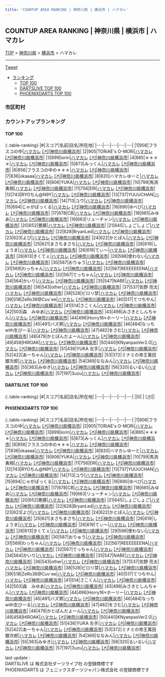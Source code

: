 ```yaml
---
title: 'COUNTUP AREA RANKING | 神奈川県 | 横浜市 | ハマカレ'
---
```

## COUNTUP AREA RANKING | 神奈川県 | 横浜市 | ハマカレ

[TOP](/darts/rank/) > [神奈川県](/darts/rank/神奈川県/) > [横浜市](/darts/rank/神奈川県/横浜市/) > ハマカレ

___

<a href="https://twitter.com/share?ref_src=twsrc%5Etfw" data-text="COUNTUP AREA RANKING | 神奈川県横浜市ハマカレ" class="twitter-share-button" data-hashtags="DARTSLIVE,PHOENIXDARTS,darts,ダーツ" data-show-count="false">Tweet</a>

* [ランキング](#カウントアップランキング)
    * [TOP 100](#top-100)
    * [DARTSLIVE TOP 100](#dartslive-top-100)
    * [PHOENIXDARTS TOP 100](#phoenixdarts-top-100)

### 市区町村

<ul>

</ul>

### カウントアップランキング

#### TOP 100



{:.table-ranking}
|#|スコア|名前|店名|所在地|
|---|---|---|---|---|
|1|908|<span class="rank-name-pd">フラスコの中</span>|<a href="/darts/rank/shops/87754.html">ハマカレ</a> <a href="https://vs.phoenixdarts.com/jp/shop/shopDetailInfo/s_87754?s_seq=87754">[↗]</a>|<a href="/darts/rank/神奈川県/横浜市">神奈川県横浜市</a>|
|2|905|<span class="rank-name-pd">TORiAE&#x27;s O-MORi</span>|<a href="/darts/rank/shops/87754.html">ハマカレ</a> <a href="https://vs.phoenixdarts.com/jp/shop/shopDetailInfo/s_87754?s_seq=87754">[↗]</a>|<a href="/darts/rank/神奈川県/横浜市">神奈川県横浜市</a>|
|3|899|<span class="rank-name-pd">iorin</span>|<a href="/darts/rank/shops/87754.html">ハマカレ</a> <a href="https://vs.phoenixdarts.com/jp/shop/shopDetailInfo/s_87754?s_seq=87754">[↗]</a>|<a href="/darts/rank/神奈川県/横浜市">神奈川県横浜市</a>|
|4|885|<span class="rank-name-pd">＊＊＊＊</span>|<a href="/darts/rank/shops/87754.html">ハマカレ</a> <a href="https://vs.phoenixdarts.com/jp/shop/shopDetailInfo/s_87754?s_seq=87754">[↗]</a>|<a href="/darts/rank/神奈川県/横浜市">神奈川県横浜市</a>|
|5|873|<span class="rank-name-pd">みっくん</span>|<a href="/darts/rank/shops/87754.html">ハマカレ</a> <a href="https://vs.phoenixdarts.com/jp/shop/shopDetailInfo/s_87754?s_seq=87754">[↗]</a>|<a href="/darts/rank/神奈川県/横浜市">神奈川県横浜市</a>|
|6|856|<span class="rank-name-pd">フラスコの中の＊＊＊</span>|<a href="/darts/rank/shops/87754.html">ハマカレ</a> <a href="https://vs.phoenixdarts.com/jp/shop/shopDetailInfo/s_87754?s_seq=87754">[↗]</a>|<a href="/darts/rank/神奈川県/横浜市">神奈川県横浜市</a>|
|7|836|<span class="rank-name-pd">okaaaa</span>|<a href="/darts/rank/shops/87754.html">ハマカレ</a> <a href="https://vs.phoenixdarts.com/jp/shop/shopDetailInfo/s_87754?s_seq=87754">[↗]</a>|<a href="/darts/rank/神奈川県/横浜市">神奈川県横浜市</a>|
|8|820|<span class="rank-name-pd">ハマカレゆーと</span>|<a href="/darts/rank/shops/87754.html">ハマカレ</a> <a href="https://vs.phoenixdarts.com/jp/shop/shopDetailInfo/s_87754?s_seq=87754">[↗]</a>|<a href="/darts/rank/神奈川県/横浜市">神奈川県横浜市</a>|
|9|806|<span class="rank-name-pd">YUKA</span>|<a href="/darts/rank/shops/87754.html">ハマカレ</a> <a href="https://vs.phoenixdarts.com/jp/shop/shopDetailInfo/s_87754?s_seq=87754">[↗]</a>|<a href="/darts/rank/神奈川県/横浜市">神奈川県横浜市</a>|
|10|799|<span class="rank-name-pd">馬渕勇翔</span>|<a href="/darts/rank/shops/87754.html">ハマカレ</a> <a href="https://vs.phoenixdarts.com/jp/shop/shopDetailInfo/s_87754?s_seq=87754">[↗]</a>|<a href="/darts/rank/神奈川県/横浜市">神奈川県横浜市</a>|
|11|756|<span class="rank-name-pd">ERI</span>|<a href="/darts/rank/shops/87754.html">ハマカレ</a> <a href="https://vs.phoenixdarts.com/jp/shop/shopDetailInfo/s_87754?s_seq=87754">[↗]</a>|<a href="/darts/rank/神奈川県/横浜市">神奈川県横浜市</a>|
|12|743|<span class="rank-name-pd">RYOちん@N9Y</span>|<a href="/darts/rank/shops/87754.html">ハマカレ</a> <a href="https://vs.phoenixdarts.com/jp/shop/shopDetailInfo/s_87754?s_seq=87754">[↗]</a>|<a href="/darts/rank/神奈川県/横浜市">神奈川県横浜市</a>|
|13|737|<span class="rank-name-pd">YUUUCHAN</span>|<a href="/darts/rank/shops/87754.html">ハマカレ</a> <a href="https://vs.phoenixdarts.com/jp/shop/shopDetailInfo/s_87754?s_seq=87754">[↗]</a>|<a href="/darts/rank/神奈川県/横浜市">神奈川県横浜市</a>|
|14|713|<span class="rank-name-pd">ユウ</span>|<a href="/darts/rank/shops/87754.html">ハマカレ</a> <a href="https://vs.phoenixdarts.com/jp/shop/shopDetailInfo/s_87754?s_seq=87754">[↗]</a>|<a href="/darts/rank/神奈川県/横浜市">神奈川県横浜市</a>|
|15|694|<span class="rank-name-pd">じゃがぽっくる</span>|<a href="/darts/rank/shops/87754.html">ハマカレ</a> <a href="https://vs.phoenixdarts.com/jp/shop/shopDetailInfo/s_87754?s_seq=87754">[↗]</a>|<a href="/darts/rank/神奈川県/横浜市">神奈川県横浜市</a>|
|16|690|<span class="rank-name-pd">ゆべび</span>|<a href="/darts/rank/shops/87754.html">ハマカレ</a> <a href="https://vs.phoenixdarts.com/jp/shop/shopDetailInfo/s_87754?s_seq=87754">[↗]</a>|<a href="/darts/rank/神奈川県/横浜市">神奈川県横浜市</a>|
|17|678|<span class="rank-name-pd">CB</span>|<a href="/darts/rank/shops/87754.html">ハマカレ</a> <a href="https://vs.phoenixdarts.com/jp/shop/shopDetailInfo/s_87754?s_seq=87754">[↗]</a>|<a href="/darts/rank/神奈川県/横浜市">神奈川県横浜市</a>|
|18|665|<span class="rank-name-pd">みゆあ</span>|<a href="/darts/rank/shops/87754.html">ハマカレ</a> <a href="https://vs.phoenixdarts.com/jp/shop/shopDetailInfo/s_87754?s_seq=87754">[↗]</a>|<a href="/darts/rank/神奈川県/横浜市">神奈川県横浜市</a>|
|19|663|<span class="rank-name-pd">リューチャン</span>|<a href="/darts/rank/shops/87754.html">ハマカレ</a> <a href="https://vs.phoenixdarts.com/jp/shop/shopDetailInfo/s_87754?s_seq=87754">[↗]</a>|<a href="/darts/rank/神奈川県/横浜市">神奈川県横浜市</a>|
|20|652|<span class="rank-name-pd">悪豚</span>|<a href="/darts/rank/shops/87754.html">ハマカレ</a> <a href="https://vs.phoenixdarts.com/jp/shop/shopDetailInfo/s_87754?s_seq=87754">[↗]</a>|<a href="/darts/rank/神奈川県/横浜市">神奈川県横浜市</a>|
|21|645|<span class="rank-name-pd">しょごしょご</span>|<a href="/darts/rank/shops/87754.html">ハマカレ</a> <a href="https://vs.phoenixdarts.com/jp/shop/shopDetailInfo/s_87754?s_seq=87754">[↗]</a>|<a href="/darts/rank/神奈川県/横浜市">神奈川県横浜市</a>|
|22|628|<span class="rank-name-pd">BryanLed</span>|<a href="/darts/rank/shops/87754.html">ハマカレ</a> <a href="https://vs.phoenixdarts.com/jp/shop/shopDetailInfo/s_87754?s_seq=87754">[↗]</a>|<a href="/darts/rank/神奈川県/横浜市">神奈川県横浜市</a>|
|23|623|<span class="rank-name-pd">よぴ</span>|<a href="/darts/rank/shops/87754.html">ハマカレ</a> <a href="https://vs.phoenixdarts.com/jp/shop/shopDetailInfo/s_87754?s_seq=87754">[↗]</a>|<a href="/darts/rank/神奈川県/横浜市">神奈川県横浜市</a>|
|24|622|<span class="rank-name-pd">かとぽん</span>|<a href="/darts/rank/shops/87754.html">ハマカレ</a> <a href="https://vs.phoenixdarts.com/jp/shop/shopDetailInfo/s_87754?s_seq=87754">[↗]</a>|<a href="/darts/rank/神奈川県/横浜市">神奈川県横浜市</a>|
|25|621|<span class="rank-name-pd">まさちまさち</span>|<a href="/darts/rank/shops/87754.html">ハマカレ</a> <a href="https://vs.phoenixdarts.com/jp/shop/shopDetailInfo/s_87754?s_seq=87754">[↗]</a>|<a href="/darts/rank/神奈川県/横浜市">神奈川県横浜市</a>|
|26|619|<span class="rank-name-pd">しょうま</span>|<a href="/darts/rank/shops/87754.html">ハマカレ</a> <a href="https://vs.phoenixdarts.com/jp/shop/shopDetailInfo/s_87754?s_seq=87754">[↗]</a>|<a href="/darts/rank/神奈川県/横浜市">神奈川県横浜市</a>|
|26|619|<span class="rank-name-pd">てぃ〜</span>|<a href="/darts/rank/shops/87754.html">ハマカレ</a> <a href="https://vs.phoenixdarts.com/jp/shop/shopDetailInfo/s_87754?s_seq=87754">[↗]</a>|<a href="/darts/rank/神奈川県/横浜市">神奈川県横浜市</a>|
|28|613|<span class="rank-name-pd">きくてぇ</span>|<a href="/darts/rank/shops/87754.html">ハマカレ</a> <a href="https://vs.phoenixdarts.com/jp/shop/shopDetailInfo/s_87754?s_seq=87754">[↗]</a>|<a href="/darts/rank/神奈川県/横浜市">神奈川県横浜市</a>|
|29|598|<span class="rank-name-pd">使わない</span>|<a href="/darts/rank/shops/87754.html">ハマカレ</a> <a href="https://vs.phoenixdarts.com/jp/shop/shopDetailInfo/s_87754?s_seq=87754">[↗]</a>|<a href="/darts/rank/神奈川県/横浜市">神奈川県横浜市</a>|
|30|587|<span class="rank-name-pd">おりゅう</span>|<a href="/darts/rank/shops/87754.html">ハマカレ</a> <a href="https://vs.phoenixdarts.com/jp/shop/shopDetailInfo/s_87754?s_seq=87754">[↗]</a>|<a href="/darts/rank/神奈川県/横浜市">神奈川県横浜市</a>|
|31|569|<span class="rank-name-pd">わっちゃん</span>|<a href="/darts/rank/shops/87754.html">ハマカレ</a> <a href="https://vs.phoenixdarts.com/jp/shop/shopDetailInfo/s_87754?s_seq=87754">[↗]</a>|<a href="/darts/rank/神奈川県/横浜市">神奈川県横浜市</a>|
|32|567|<span class="rank-name-pd">REEEEEEENA</span>|<a href="/darts/rank/shops/87754.html">ハマカレ</a> <a href="https://vs.phoenixdarts.com/jp/shop/shopDetailInfo/s_87754?s_seq=87754">[↗]</a>|<a href="/darts/rank/神奈川県/横浜市">神奈川県横浜市</a>|
|32|567|<span class="rank-name-pd">てっちゃん</span>|<a href="/darts/rank/shops/87754.html">ハマカレ</a> <a href="https://vs.phoenixdarts.com/jp/shop/shopDetailInfo/s_87754?s_seq=87754">[↗]</a>|<a href="/darts/rank/神奈川県/横浜市">神奈川県横浜市</a>|
|34|564|<span class="rank-name-pd">かいり</span>|<a href="/darts/rank/shops/87754.html">ハマカレ</a> <a href="https://vs.phoenixdarts.com/jp/shop/shopDetailInfo/s_87754?s_seq=87754">[↗]</a>|<a href="/darts/rank/神奈川県/横浜市">神奈川県横浜市</a>|
|35|547|<span class="rank-name-pd">NABE</span>|<a href="/darts/rank/shops/87754.html">ハマカレ</a> <a href="https://vs.phoenixdarts.com/jp/shop/shopDetailInfo/s_87754?s_seq=87754">[↗]</a>|<a href="/darts/rank/神奈川県/横浜市">神奈川県横浜市</a>|
|36|543|<span class="rank-name-pd">other</span>|<a href="/darts/rank/shops/87754.html">ハマカレ</a> <a href="https://vs.phoenixdarts.com/jp/shop/shopDetailInfo/s_87754?s_seq=87754">[↗]</a>|<a href="/darts/rank/神奈川県/横浜市">神奈川県横浜市</a>|
|37|537|<span class="rank-name-pd"><span class="pro-icon-pd"></span>佐野 亮太</span>|<a href="/darts/rank/shops/87754.html">ハマカレ</a> <a href="https://vs.phoenixdarts.com/jp/shop/shopDetailInfo/s_87754?s_seq=87754">[↗]</a>|<a href="/darts/rank/神奈川県/横浜市">神奈川県横浜市</a>|
|38|528|<span class="rank-name-pd">ピロリ禁</span>|<a href="/darts/rank/shops/87754.html">ハマカレ</a> <a href="https://vs.phoenixdarts.com/jp/shop/shopDetailInfo/s_87754?s_seq=87754">[↗]</a>|<a href="/darts/rank/神奈川県/横浜市">神奈川県横浜市</a>|
|39|518|<span class="rank-name-pd">ZeRo36@Cuv`ee</span>|<a href="/darts/rank/shops/87754.html">ハマカレ</a> <a href="https://vs.phoenixdarts.com/jp/shop/shopDetailInfo/s_87754?s_seq=87754">[↗]</a>|<a href="/darts/rank/神奈川県/横浜市">神奈川県横浜市</a>|
|40|517|<span class="rank-name-pd">てつちやん</span>|<a href="/darts/rank/shops/87754.html">ハマカレ</a> <a href="https://vs.phoenixdarts.com/jp/shop/shopDetailInfo/s_87754?s_seq=87754">[↗]</a>|<a href="/darts/rank/神奈川県/横浜市">神奈川県横浜市</a>|
|41|514|<span class="rank-name-pd">さこくん</span>|<a href="/darts/rank/shops/87754.html">ハマカレ</a> <a href="https://vs.phoenixdarts.com/jp/shop/shopDetailInfo/s_87754?s_seq=87754">[↗]</a>|<a href="/darts/rank/神奈川県/横浜市">神奈川県横浜市</a>|
|42|503|<span class="rank-name-pd">森　みゆあ</span>|<a href="/darts/rank/shops/87754.html">ハマカレ</a> <a href="https://vs.phoenixdarts.com/jp/shop/shopDetailInfo/s_87754?s_seq=87754">[↗]</a>|<a href="/darts/rank/神奈川県/横浜市">神奈川県横浜市</a>|
|43|498|<span class="rank-name-pd">みさきとしんちゃん</span>|<a href="/darts/rank/shops/87754.html">ハマカレ</a> <a href="https://vs.phoenixdarts.com/jp/shop/shopDetailInfo/s_87754?s_seq=87754">[↗]</a>|<a href="/darts/rank/神奈川県/横浜市">神奈川県横浜市</a>|
|44|496|<span class="rank-name-pd">Horry16×ホーリー</span>|<a href="/darts/rank/shops/87754.html">ハマカレ</a> <a href="https://vs.phoenixdarts.com/jp/shop/shopDetailInfo/s_87754?s_seq=87754">[↗]</a>|<a href="/darts/rank/神奈川県/横浜市">神奈川県横浜市</a>|
|45|491|<span class="rank-name-pd">バズ男</span>|<a href="/darts/rank/shops/87754.html">ハマカレ</a> <a href="https://vs.phoenixdarts.com/jp/shop/shopDetailInfo/s_87754?s_seq=87754">[↗]</a>|<a href="/darts/rank/神奈川県/横浜市">神奈川県横浜市</a>|
|46|484|<span class="rank-name-pd">なっちwith生びーる</span>|<a href="/darts/rank/shops/87754.html">ハマカレ</a> <a href="https://vs.phoenixdarts.com/jp/shop/shopDetailInfo/s_87754?s_seq=87754">[↗]</a>|<a href="/darts/rank/神奈川県/横浜市">神奈川県横浜市</a>|
|47|482|<span class="rank-name-pd">をさむ</span>|<a href="/darts/rank/shops/87754.html">ハマカレ</a> <a href="https://vs.phoenixdarts.com/jp/shop/shopDetailInfo/s_87754?s_seq=87754">[↗]</a>|<a href="/darts/rank/神奈川県/横浜市">神奈川県横浜市</a>|
|48|479|<span class="rank-name-pd">かとぽんだよーん</span>|<a href="/darts/rank/shops/87754.html">ハマカレ</a> <a href="https://vs.phoenixdarts.com/jp/shop/shopDetailInfo/s_87754?s_seq=87754">[↗]</a>|<a href="/darts/rank/神奈川県/横浜市">神奈川県横浜市</a>|
|49|458|<span class="rank-name-pd">HIROAK</span>|<a href="/darts/rank/shops/87754.html">ハマカレ</a> <a href="https://vs.phoenixdarts.com/jp/shop/shopDetailInfo/s_87754?s_seq=87754">[↗]</a>|<a href="/darts/rank/神奈川県/横浜市">神奈川県横浜市</a>|
|50|440|<span class="rank-name-pd">KNyanpasVer2.0</span>|<a href="/darts/rank/shops/87754.html">ハマカレ</a> <a href="https://vs.phoenixdarts.com/jp/shop/shopDetailInfo/s_87754?s_seq=87754">[↗]</a>|<a href="/darts/rank/神奈川県/横浜市">神奈川県横浜市</a>|
|51|436|<span class="rank-name-pd">YUKA 左手</span>|<a href="/darts/rank/shops/87754.html">ハマカレ</a> <a href="https://vs.phoenixdarts.com/jp/shop/shopDetailInfo/s_87754?s_seq=87754">[↗]</a>|<a href="/darts/rank/神奈川県/横浜市">神奈川県横浜市</a>|
|52|422|<span class="rank-name-pd">あーちゃん</span>|<a href="/darts/rank/shops/87754.html">ハマカレ</a> <a href="https://vs.phoenixdarts.com/jp/shop/shopDetailInfo/s_87754?s_seq=87754">[↗]</a>|<a href="/darts/rank/神奈川県/横浜市">神奈川県横浜市</a>|
|53|372|<span class="rank-name-pd">ミナミの帝王萬田銀次郎</span>|<a href="/darts/rank/shops/87754.html">ハマカレ</a> <a href="https://vs.phoenixdarts.com/jp/shop/shopDetailInfo/s_87754?s_seq=87754">[↗]</a>|<a href="/darts/rank/神奈川県/横浜市">神奈川県横浜市</a>|
|54|369|<span class="rank-name-pd">ななみん</span>|<a href="/darts/rank/shops/87754.html">ハマカレ</a> <a href="https://vs.phoenixdarts.com/jp/shop/shopDetailInfo/s_87754?s_seq=87754">[↗]</a>|<a href="/darts/rank/神奈川県/横浜市">神奈川県横浜市</a>|
|55|363|<span class="rank-name-pd">みゆき</span>|<a href="/darts/rank/shops/87754.html">ハマカレ</a> <a href="https://vs.phoenixdarts.com/jp/shop/shopDetailInfo/s_87754?s_seq=87754">[↗]</a>|<a href="/darts/rank/神奈川県/横浜市">神奈川県横浜市</a>|
|56|320|<span class="rank-name-pd">るいるい</span>|<a href="/darts/rank/shops/87754.html">ハマカレ</a> <a href="https://vs.phoenixdarts.com/jp/shop/shopDetailInfo/s_87754?s_seq=87754">[↗]</a>|<a href="/darts/rank/神奈川県/横浜市">神奈川県横浜市</a>|
|57|197|<span class="rank-name-pd">3uzu</span>|<a href="/darts/rank/shops/87754.html">ハマカレ</a> <a href="https://vs.phoenixdarts.com/jp/shop/shopDetailInfo/s_87754?s_seq=87754">[↗]</a>|<a href="/darts/rank/神奈川県/横浜市">神奈川県横浜市</a>|


#### DARTSLIVE TOP 100



{:.table-ranking}
|#|スコア|名前|店名|所在地|
|---|---|---|---|---|
||0|<span class="rank-name-dl"> </span>|<a href="/darts/rank/shops/.html"></a> <a href="">[↗]</a>|<a href="/darts/rank//"></a>|


#### PHOENIXDARTS TOP 100



{:.table-ranking}
|#|スコア|名前|店名|所在地|
|---|---|---|---|---|
|1|908|<span class="rank-name-pd">フラスコの中</span>|<a href="/darts/rank/shops/87754.html">ハマカレ</a> <a href="https://vs.phoenixdarts.com/jp/shop/shopDetailInfo/s_87754?s_seq=87754">[↗]</a>|<a href="/darts/rank/神奈川県/横浜市">神奈川県横浜市</a>|
|2|905|<span class="rank-name-pd">TORiAE&#x27;s O-MORi</span>|<a href="/darts/rank/shops/87754.html">ハマカレ</a> <a href="https://vs.phoenixdarts.com/jp/shop/shopDetailInfo/s_87754?s_seq=87754">[↗]</a>|<a href="/darts/rank/神奈川県/横浜市">神奈川県横浜市</a>|
|3|899|<span class="rank-name-pd">iorin</span>|<a href="/darts/rank/shops/87754.html">ハマカレ</a> <a href="https://vs.phoenixdarts.com/jp/shop/shopDetailInfo/s_87754?s_seq=87754">[↗]</a>|<a href="/darts/rank/神奈川県/横浜市">神奈川県横浜市</a>|
|4|885|<span class="rank-name-pd">＊＊＊＊</span>|<a href="/darts/rank/shops/87754.html">ハマカレ</a> <a href="https://vs.phoenixdarts.com/jp/shop/shopDetailInfo/s_87754?s_seq=87754">[↗]</a>|<a href="/darts/rank/神奈川県/横浜市">神奈川県横浜市</a>|
|5|873|<span class="rank-name-pd">みっくん</span>|<a href="/darts/rank/shops/87754.html">ハマカレ</a> <a href="https://vs.phoenixdarts.com/jp/shop/shopDetailInfo/s_87754?s_seq=87754">[↗]</a>|<a href="/darts/rank/神奈川県/横浜市">神奈川県横浜市</a>|
|6|856|<span class="rank-name-pd">フラスコの中の＊＊＊</span>|<a href="/darts/rank/shops/87754.html">ハマカレ</a> <a href="https://vs.phoenixdarts.com/jp/shop/shopDetailInfo/s_87754?s_seq=87754">[↗]</a>|<a href="/darts/rank/神奈川県/横浜市">神奈川県横浜市</a>|
|7|836|<span class="rank-name-pd">okaaaa</span>|<a href="/darts/rank/shops/87754.html">ハマカレ</a> <a href="https://vs.phoenixdarts.com/jp/shop/shopDetailInfo/s_87754?s_seq=87754">[↗]</a>|<a href="/darts/rank/神奈川県/横浜市">神奈川県横浜市</a>|
|8|820|<span class="rank-name-pd">ハマカレゆーと</span>|<a href="/darts/rank/shops/87754.html">ハマカレ</a> <a href="https://vs.phoenixdarts.com/jp/shop/shopDetailInfo/s_87754?s_seq=87754">[↗]</a>|<a href="/darts/rank/神奈川県/横浜市">神奈川県横浜市</a>|
|9|806|<span class="rank-name-pd">YUKA</span>|<a href="/darts/rank/shops/87754.html">ハマカレ</a> <a href="https://vs.phoenixdarts.com/jp/shop/shopDetailInfo/s_87754?s_seq=87754">[↗]</a>|<a href="/darts/rank/神奈川県/横浜市">神奈川県横浜市</a>|
|10|799|<span class="rank-name-pd">馬渕勇翔</span>|<a href="/darts/rank/shops/87754.html">ハマカレ</a> <a href="https://vs.phoenixdarts.com/jp/shop/shopDetailInfo/s_87754?s_seq=87754">[↗]</a>|<a href="/darts/rank/神奈川県/横浜市">神奈川県横浜市</a>|
|11|756|<span class="rank-name-pd">ERI</span>|<a href="/darts/rank/shops/87754.html">ハマカレ</a> <a href="https://vs.phoenixdarts.com/jp/shop/shopDetailInfo/s_87754?s_seq=87754">[↗]</a>|<a href="/darts/rank/神奈川県/横浜市">神奈川県横浜市</a>|
|12|743|<span class="rank-name-pd">RYOちん@N9Y</span>|<a href="/darts/rank/shops/87754.html">ハマカレ</a> <a href="https://vs.phoenixdarts.com/jp/shop/shopDetailInfo/s_87754?s_seq=87754">[↗]</a>|<a href="/darts/rank/神奈川県/横浜市">神奈川県横浜市</a>|
|13|737|<span class="rank-name-pd">YUUUCHAN</span>|<a href="/darts/rank/shops/87754.html">ハマカレ</a> <a href="https://vs.phoenixdarts.com/jp/shop/shopDetailInfo/s_87754?s_seq=87754">[↗]</a>|<a href="/darts/rank/神奈川県/横浜市">神奈川県横浜市</a>|
|14|713|<span class="rank-name-pd">ユウ</span>|<a href="/darts/rank/shops/87754.html">ハマカレ</a> <a href="https://vs.phoenixdarts.com/jp/shop/shopDetailInfo/s_87754?s_seq=87754">[↗]</a>|<a href="/darts/rank/神奈川県/横浜市">神奈川県横浜市</a>|
|15|694|<span class="rank-name-pd">じゃがぽっくる</span>|<a href="/darts/rank/shops/87754.html">ハマカレ</a> <a href="https://vs.phoenixdarts.com/jp/shop/shopDetailInfo/s_87754?s_seq=87754">[↗]</a>|<a href="/darts/rank/神奈川県/横浜市">神奈川県横浜市</a>|
|16|690|<span class="rank-name-pd">ゆべび</span>|<a href="/darts/rank/shops/87754.html">ハマカレ</a> <a href="https://vs.phoenixdarts.com/jp/shop/shopDetailInfo/s_87754?s_seq=87754">[↗]</a>|<a href="/darts/rank/神奈川県/横浜市">神奈川県横浜市</a>|
|17|678|<span class="rank-name-pd">CB</span>|<a href="/darts/rank/shops/87754.html">ハマカレ</a> <a href="https://vs.phoenixdarts.com/jp/shop/shopDetailInfo/s_87754?s_seq=87754">[↗]</a>|<a href="/darts/rank/神奈川県/横浜市">神奈川県横浜市</a>|
|18|665|<span class="rank-name-pd">みゆあ</span>|<a href="/darts/rank/shops/87754.html">ハマカレ</a> <a href="https://vs.phoenixdarts.com/jp/shop/shopDetailInfo/s_87754?s_seq=87754">[↗]</a>|<a href="/darts/rank/神奈川県/横浜市">神奈川県横浜市</a>|
|19|663|<span class="rank-name-pd">リューチャン</span>|<a href="/darts/rank/shops/87754.html">ハマカレ</a> <a href="https://vs.phoenixdarts.com/jp/shop/shopDetailInfo/s_87754?s_seq=87754">[↗]</a>|<a href="/darts/rank/神奈川県/横浜市">神奈川県横浜市</a>|
|20|652|<span class="rank-name-pd">悪豚</span>|<a href="/darts/rank/shops/87754.html">ハマカレ</a> <a href="https://vs.phoenixdarts.com/jp/shop/shopDetailInfo/s_87754?s_seq=87754">[↗]</a>|<a href="/darts/rank/神奈川県/横浜市">神奈川県横浜市</a>|
|21|645|<span class="rank-name-pd">しょごしょご</span>|<a href="/darts/rank/shops/87754.html">ハマカレ</a> <a href="https://vs.phoenixdarts.com/jp/shop/shopDetailInfo/s_87754?s_seq=87754">[↗]</a>|<a href="/darts/rank/神奈川県/横浜市">神奈川県横浜市</a>|
|22|628|<span class="rank-name-pd">BryanLed</span>|<a href="/darts/rank/shops/87754.html">ハマカレ</a> <a href="https://vs.phoenixdarts.com/jp/shop/shopDetailInfo/s_87754?s_seq=87754">[↗]</a>|<a href="/darts/rank/神奈川県/横浜市">神奈川県横浜市</a>|
|23|623|<span class="rank-name-pd">よぴ</span>|<a href="/darts/rank/shops/87754.html">ハマカレ</a> <a href="https://vs.phoenixdarts.com/jp/shop/shopDetailInfo/s_87754?s_seq=87754">[↗]</a>|<a href="/darts/rank/神奈川県/横浜市">神奈川県横浜市</a>|
|24|622|<span class="rank-name-pd">かとぽん</span>|<a href="/darts/rank/shops/87754.html">ハマカレ</a> <a href="https://vs.phoenixdarts.com/jp/shop/shopDetailInfo/s_87754?s_seq=87754">[↗]</a>|<a href="/darts/rank/神奈川県/横浜市">神奈川県横浜市</a>|
|25|621|<span class="rank-name-pd">まさちまさち</span>|<a href="/darts/rank/shops/87754.html">ハマカレ</a> <a href="https://vs.phoenixdarts.com/jp/shop/shopDetailInfo/s_87754?s_seq=87754">[↗]</a>|<a href="/darts/rank/神奈川県/横浜市">神奈川県横浜市</a>|
|26|619|<span class="rank-name-pd">しょうま</span>|<a href="/darts/rank/shops/87754.html">ハマカレ</a> <a href="https://vs.phoenixdarts.com/jp/shop/shopDetailInfo/s_87754?s_seq=87754">[↗]</a>|<a href="/darts/rank/神奈川県/横浜市">神奈川県横浜市</a>|
|26|619|<span class="rank-name-pd">てぃ〜</span>|<a href="/darts/rank/shops/87754.html">ハマカレ</a> <a href="https://vs.phoenixdarts.com/jp/shop/shopDetailInfo/s_87754?s_seq=87754">[↗]</a>|<a href="/darts/rank/神奈川県/横浜市">神奈川県横浜市</a>|
|28|613|<span class="rank-name-pd">きくてぇ</span>|<a href="/darts/rank/shops/87754.html">ハマカレ</a> <a href="https://vs.phoenixdarts.com/jp/shop/shopDetailInfo/s_87754?s_seq=87754">[↗]</a>|<a href="/darts/rank/神奈川県/横浜市">神奈川県横浜市</a>|
|29|598|<span class="rank-name-pd">使わない</span>|<a href="/darts/rank/shops/87754.html">ハマカレ</a> <a href="https://vs.phoenixdarts.com/jp/shop/shopDetailInfo/s_87754?s_seq=87754">[↗]</a>|<a href="/darts/rank/神奈川県/横浜市">神奈川県横浜市</a>|
|30|587|<span class="rank-name-pd">おりゅう</span>|<a href="/darts/rank/shops/87754.html">ハマカレ</a> <a href="https://vs.phoenixdarts.com/jp/shop/shopDetailInfo/s_87754?s_seq=87754">[↗]</a>|<a href="/darts/rank/神奈川県/横浜市">神奈川県横浜市</a>|
|31|569|<span class="rank-name-pd">わっちゃん</span>|<a href="/darts/rank/shops/87754.html">ハマカレ</a> <a href="https://vs.phoenixdarts.com/jp/shop/shopDetailInfo/s_87754?s_seq=87754">[↗]</a>|<a href="/darts/rank/神奈川県/横浜市">神奈川県横浜市</a>|
|32|567|<span class="rank-name-pd">REEEEEEENA</span>|<a href="/darts/rank/shops/87754.html">ハマカレ</a> <a href="https://vs.phoenixdarts.com/jp/shop/shopDetailInfo/s_87754?s_seq=87754">[↗]</a>|<a href="/darts/rank/神奈川県/横浜市">神奈川県横浜市</a>|
|32|567|<span class="rank-name-pd">てっちゃん</span>|<a href="/darts/rank/shops/87754.html">ハマカレ</a> <a href="https://vs.phoenixdarts.com/jp/shop/shopDetailInfo/s_87754?s_seq=87754">[↗]</a>|<a href="/darts/rank/神奈川県/横浜市">神奈川県横浜市</a>|
|34|564|<span class="rank-name-pd">かいり</span>|<a href="/darts/rank/shops/87754.html">ハマカレ</a> <a href="https://vs.phoenixdarts.com/jp/shop/shopDetailInfo/s_87754?s_seq=87754">[↗]</a>|<a href="/darts/rank/神奈川県/横浜市">神奈川県横浜市</a>|
|35|547|<span class="rank-name-pd">NABE</span>|<a href="/darts/rank/shops/87754.html">ハマカレ</a> <a href="https://vs.phoenixdarts.com/jp/shop/shopDetailInfo/s_87754?s_seq=87754">[↗]</a>|<a href="/darts/rank/神奈川県/横浜市">神奈川県横浜市</a>|
|36|543|<span class="rank-name-pd">other</span>|<a href="/darts/rank/shops/87754.html">ハマカレ</a> <a href="https://vs.phoenixdarts.com/jp/shop/shopDetailInfo/s_87754?s_seq=87754">[↗]</a>|<a href="/darts/rank/神奈川県/横浜市">神奈川県横浜市</a>|
|37|537|<span class="rank-name-pd"><span class="pro-icon-pd"></span>佐野 亮太</span>|<a href="/darts/rank/shops/87754.html">ハマカレ</a> <a href="https://vs.phoenixdarts.com/jp/shop/shopDetailInfo/s_87754?s_seq=87754">[↗]</a>|<a href="/darts/rank/神奈川県/横浜市">神奈川県横浜市</a>|
|38|528|<span class="rank-name-pd">ピロリ禁</span>|<a href="/darts/rank/shops/87754.html">ハマカレ</a> <a href="https://vs.phoenixdarts.com/jp/shop/shopDetailInfo/s_87754?s_seq=87754">[↗]</a>|<a href="/darts/rank/神奈川県/横浜市">神奈川県横浜市</a>|
|39|518|<span class="rank-name-pd">ZeRo36@Cuv`ee</span>|<a href="/darts/rank/shops/87754.html">ハマカレ</a> <a href="https://vs.phoenixdarts.com/jp/shop/shopDetailInfo/s_87754?s_seq=87754">[↗]</a>|<a href="/darts/rank/神奈川県/横浜市">神奈川県横浜市</a>|
|40|517|<span class="rank-name-pd">てつちやん</span>|<a href="/darts/rank/shops/87754.html">ハマカレ</a> <a href="https://vs.phoenixdarts.com/jp/shop/shopDetailInfo/s_87754?s_seq=87754">[↗]</a>|<a href="/darts/rank/神奈川県/横浜市">神奈川県横浜市</a>|
|41|514|<span class="rank-name-pd">さこくん</span>|<a href="/darts/rank/shops/87754.html">ハマカレ</a> <a href="https://vs.phoenixdarts.com/jp/shop/shopDetailInfo/s_87754?s_seq=87754">[↗]</a>|<a href="/darts/rank/神奈川県/横浜市">神奈川県横浜市</a>|
|42|503|<span class="rank-name-pd">森　みゆあ</span>|<a href="/darts/rank/shops/87754.html">ハマカレ</a> <a href="https://vs.phoenixdarts.com/jp/shop/shopDetailInfo/s_87754?s_seq=87754">[↗]</a>|<a href="/darts/rank/神奈川県/横浜市">神奈川県横浜市</a>|
|43|498|<span class="rank-name-pd">みさきとしんちゃん</span>|<a href="/darts/rank/shops/87754.html">ハマカレ</a> <a href="https://vs.phoenixdarts.com/jp/shop/shopDetailInfo/s_87754?s_seq=87754">[↗]</a>|<a href="/darts/rank/神奈川県/横浜市">神奈川県横浜市</a>|
|44|496|<span class="rank-name-pd">Horry16×ホーリー</span>|<a href="/darts/rank/shops/87754.html">ハマカレ</a> <a href="https://vs.phoenixdarts.com/jp/shop/shopDetailInfo/s_87754?s_seq=87754">[↗]</a>|<a href="/darts/rank/神奈川県/横浜市">神奈川県横浜市</a>|
|45|491|<span class="rank-name-pd">バズ男</span>|<a href="/darts/rank/shops/87754.html">ハマカレ</a> <a href="https://vs.phoenixdarts.com/jp/shop/shopDetailInfo/s_87754?s_seq=87754">[↗]</a>|<a href="/darts/rank/神奈川県/横浜市">神奈川県横浜市</a>|
|46|484|<span class="rank-name-pd">なっちwith生びーる</span>|<a href="/darts/rank/shops/87754.html">ハマカレ</a> <a href="https://vs.phoenixdarts.com/jp/shop/shopDetailInfo/s_87754?s_seq=87754">[↗]</a>|<a href="/darts/rank/神奈川県/横浜市">神奈川県横浜市</a>|
|47|482|<span class="rank-name-pd">をさむ</span>|<a href="/darts/rank/shops/87754.html">ハマカレ</a> <a href="https://vs.phoenixdarts.com/jp/shop/shopDetailInfo/s_87754?s_seq=87754">[↗]</a>|<a href="/darts/rank/神奈川県/横浜市">神奈川県横浜市</a>|
|48|479|<span class="rank-name-pd">かとぽんだよーん</span>|<a href="/darts/rank/shops/87754.html">ハマカレ</a> <a href="https://vs.phoenixdarts.com/jp/shop/shopDetailInfo/s_87754?s_seq=87754">[↗]</a>|<a href="/darts/rank/神奈川県/横浜市">神奈川県横浜市</a>|
|49|458|<span class="rank-name-pd">HIROAK</span>|<a href="/darts/rank/shops/87754.html">ハマカレ</a> <a href="https://vs.phoenixdarts.com/jp/shop/shopDetailInfo/s_87754?s_seq=87754">[↗]</a>|<a href="/darts/rank/神奈川県/横浜市">神奈川県横浜市</a>|
|50|440|<span class="rank-name-pd">KNyanpasVer2.0</span>|<a href="/darts/rank/shops/87754.html">ハマカレ</a> <a href="https://vs.phoenixdarts.com/jp/shop/shopDetailInfo/s_87754?s_seq=87754">[↗]</a>|<a href="/darts/rank/神奈川県/横浜市">神奈川県横浜市</a>|
|51|436|<span class="rank-name-pd">YUKA 左手</span>|<a href="/darts/rank/shops/87754.html">ハマカレ</a> <a href="https://vs.phoenixdarts.com/jp/shop/shopDetailInfo/s_87754?s_seq=87754">[↗]</a>|<a href="/darts/rank/神奈川県/横浜市">神奈川県横浜市</a>|
|52|422|<span class="rank-name-pd">あーちゃん</span>|<a href="/darts/rank/shops/87754.html">ハマカレ</a> <a href="https://vs.phoenixdarts.com/jp/shop/shopDetailInfo/s_87754?s_seq=87754">[↗]</a>|<a href="/darts/rank/神奈川県/横浜市">神奈川県横浜市</a>|
|53|372|<span class="rank-name-pd">ミナミの帝王萬田銀次郎</span>|<a href="/darts/rank/shops/87754.html">ハマカレ</a> <a href="https://vs.phoenixdarts.com/jp/shop/shopDetailInfo/s_87754?s_seq=87754">[↗]</a>|<a href="/darts/rank/神奈川県/横浜市">神奈川県横浜市</a>|
|54|369|<span class="rank-name-pd">ななみん</span>|<a href="/darts/rank/shops/87754.html">ハマカレ</a> <a href="https://vs.phoenixdarts.com/jp/shop/shopDetailInfo/s_87754?s_seq=87754">[↗]</a>|<a href="/darts/rank/神奈川県/横浜市">神奈川県横浜市</a>|
|55|363|<span class="rank-name-pd">みゆき</span>|<a href="/darts/rank/shops/87754.html">ハマカレ</a> <a href="https://vs.phoenixdarts.com/jp/shop/shopDetailInfo/s_87754?s_seq=87754">[↗]</a>|<a href="/darts/rank/神奈川県/横浜市">神奈川県横浜市</a>|
|56|320|<span class="rank-name-pd">るいるい</span>|<a href="/darts/rank/shops/87754.html">ハマカレ</a> <a href="https://vs.phoenixdarts.com/jp/shop/shopDetailInfo/s_87754?s_seq=87754">[↗]</a>|<a href="/darts/rank/神奈川県/横浜市">神奈川県横浜市</a>|
|57|197|<span class="rank-name-pd">3uzu</span>|<a href="/darts/rank/shops/87754.html">ハマカレ</a> <a href="https://vs.phoenixdarts.com/jp/shop/shopDetailInfo/s_87754?s_seq=87754">[↗]</a>|<a href="/darts/rank/神奈川県/横浜市">神奈川県横浜市</a>|


<div class="footer border-top border-gray-light mt-5 pt-3 text-right text-gray">
    last update : <span style="font-weight: italic" id="foot_last_modified"></span><br />
    DARTSLIVE は 株式会社ダーツライブ社 の登録商標です<br />
    PHOENIXDARTS は フェニックスダーツジャパン株式会社 の登録商標です<br />
</div>

<script src="https://cdnjs.cloudflare.com/ajax/libs/jquery.tablesorter/2.31.3/js/jquery.tablesorter.min.js" integrity="sha512-qzgd5cYSZcosqpzpn7zF2ZId8f/8CHmFKZ8j7mU4OUXTNRd5g+ZHBPsgKEwoqxCtdQvExE5LprwwPAgoicguNg==" crossorigin="anonymous" referrerpolicy="no-referrer"></script>
<link rel="stylesheet" href="https://cdnjs.cloudflare.com/ajax/libs/jquery.tablesorter/2.31.3/css/theme.default.min.css" integrity="sha512-wghhOJkjQX0Lh3NSWvNKeZ0ZpNn+SPVXX1Qyc9OCaogADktxrBiBdKGDoqVUOyhStvMBmJQ8ZdMHiR3wuEq8+w==" crossorigin="anonymous" referrerpolicy="no-referrer" />
<script>
$(function() {
    $(".table-ranking").tablesorter({sortList:[[0, 0]]});
    $("#foot_last_modified").text(formatDate(new Date(document.lastModified), 'yyyy-MM-dd HH:mm:ss'));
});
</script>

<script async src="https://platform.twitter.com/widgets.js" charset="utf-8"></script>